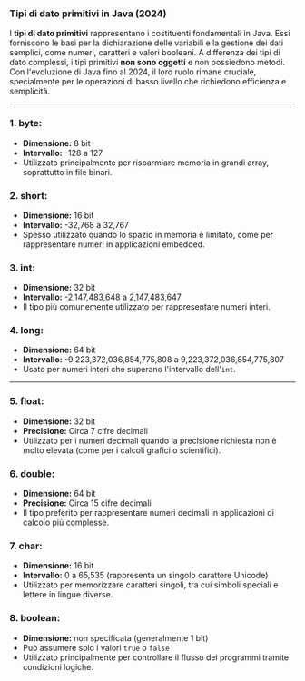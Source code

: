 ### Tipi di dato primitivi in Java (2024)

I **tipi di dato primitivi** rappresentano i costituenti fondamentali in Java. Essi forniscono le basi per la dichiarazione delle variabili e la gestione dei dati semplici, come numeri, caratteri e valori booleani. A differenza dei tipi di dato complessi, i tipi primitivi **non sono oggetti** e non possiedono metodi. Con l'evoluzione di Java fino al 2024, il loro ruolo rimane cruciale, specialmente per le operazioni di basso livello che richiedono efficienza e semplicità.

---

### 1. **byte:**
   - **Dimensione:** 8 bit
   - **Intervallo:** -128 a 127
   - Utilizzato principalmente per risparmiare memoria in grandi array, soprattutto in file binari.

### 2. **short:**
   - **Dimensione:** 16 bit
   - **Intervallo:** -32,768 a 32,767
   - Spesso utilizzato quando lo spazio in memoria è limitato, come per rappresentare numeri in applicazioni embedded.

### 3. **int:**
   - **Dimensione:** 32 bit
   - **Intervallo:** -2,147,483,648 a 2,147,483,647
   - Il tipo più comunemente utilizzato per rappresentare numeri interi.

### 4. **long:**
   - **Dimensione:** 64 bit
   - **Intervallo:** -9,223,372,036,854,775,808 a 9,223,372,036,854,775,807
   - Usato per numeri interi che superano l'intervallo dell'`int`.

---

### 5. **float:**
   - **Dimensione:** 32 bit
   - **Precisione:** Circa 7 cifre decimali
   - Utilizzato per i numeri decimali quando la precisione richiesta non è molto elevata (come per i calcoli grafici o scientifici).

### 6. **double:**
   - **Dimensione:** 64 bit
   - **Precisione:** Circa 15 cifre decimali
   - Il tipo preferito per rappresentare numeri decimali in applicazioni di calcolo più complesse.

### 7. **char:**
   - **Dimensione:** 16 bit
   - **Intervallo:** 0 a 65,535 (rappresenta un singolo carattere Unicode)
   - Utilizzato per memorizzare caratteri singoli, tra cui simboli speciali e lettere in lingue diverse.

### 8. **boolean:**
   - **Dimensione:** non specificata (generalmente 1 bit)
   - Può assumere solo i valori `true` o `false`
   - Utilizzato principalmente per controllare il flusso dei programmi tramite condizioni logiche.
